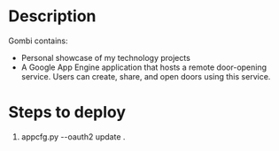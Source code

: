 Description
===========
Gombi contains:

* Personal showcase of my technology projects
* A Google App Engine application that hosts a remote door-opening service. Users can create, share, and open doors using this service.

Steps to deploy
===============
1. appcfg.py --oauth2 update .